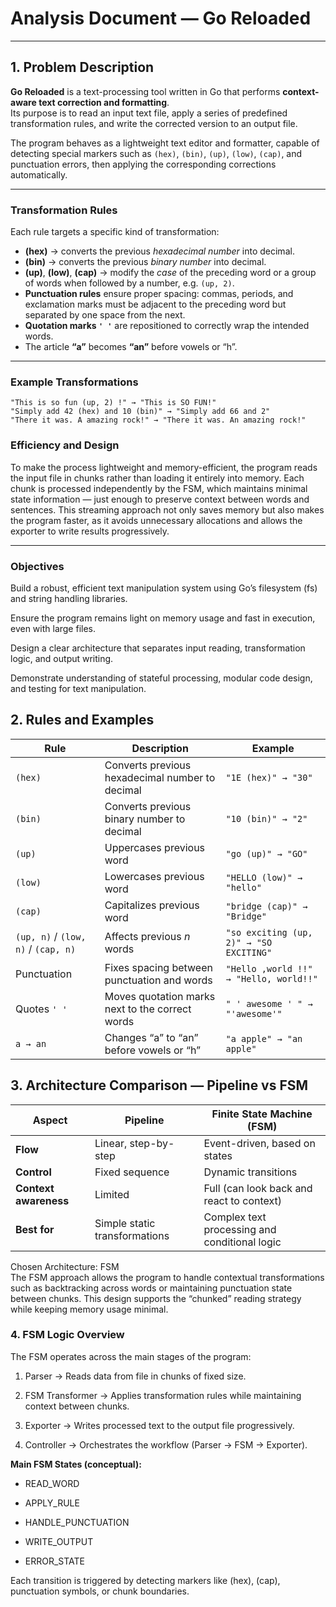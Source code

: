 # Analysis Document — Go Reloaded

---

## 1. Problem Description

**Go Reloaded** is a text-processing tool written in Go that performs **context-aware text correction and formatting**.  
Its purpose is to read an input text file, apply a series of predefined transformation rules, and write the corrected version to an output file.

The program behaves as a lightweight text editor and formatter, capable of detecting special markers such as `(hex)`, `(bin)`, `(up)`, `(low)`, `(cap)`, and punctuation errors, then applying the corresponding corrections automatically.

---

### Transformation Rules

Each rule targets a specific kind of transformation:

- **(hex)** → converts the previous *hexadecimal number* into decimal.  
- **(bin)** → converts the previous *binary number* into decimal.  
- **(up)**, **(low)**, **(cap)** → modify the *case* of the preceding word or a group of words when followed by a number, e.g. `(up, 2)`.  
- **Punctuation rules** ensure proper spacing: commas, periods, and exclamation marks must be adjacent to the preceding word but separated by one space from the next.  
- **Quotation marks `' '`** are repositioned to correctly wrap the intended words.  
- The article **“a”** becomes **“an”** before vowels or “h”.  

---

### Example Transformations

```text
"This is so fun (up, 2) !" → "This is SO FUN!"
"Simply add 42 (hex) and 10 (bin)" → "Simply add 66 and 2"
"There it was. A amazing rock!" → "There it was. An amazing rock!"
```

### Efficiency and Design

To make the process lightweight and memory-efficient, the program reads the input file in chunks rather than loading it entirely into memory. Each chunk is processed independently by the FSM, which maintains minimal state information — just enough to preserve context between words and sentences. This streaming approach not only saves memory but also makes the program faster, as it avoids unnecessary allocations and allows the exporter to write results progressively.

---

### Objectives

Build a robust, efficient text manipulation system using Go’s filesystem (fs) and string handling libraries.

Ensure the program remains light on memory usage and fast in execution, even with large files.

Design a clear architecture that separates input reading, transformation logic, and output writing.

Demonstrate understanding of stateful processing, modular code design, and testing for text manipulation.

## 2. Rules and Examples

| **Rule**                            | **Description**                                 | **Example**                             |
| ----------------------------------- | ----------------------------------------------- | --------------------------------------- |
| `(hex)`                             | Converts previous hexadecimal number to decimal | `"1E (hex)" → "30"`                     |
| `(bin)`                             | Converts previous binary number to decimal      | `"10 (bin)" → "2"`                      |
| `(up)`                              | Uppercases previous word                        | `"go (up)" → "GO"`                      |
| `(low)`                             | Lowercases previous word                        | `"HELLO (low)" → "hello"`               |
| `(cap)`                             | Capitalizes previous word                       | `"bridge (cap)" → "Bridge"`             |
| `(up, n)` / `(low, n)` / `(cap, n)` | Affects previous *n* words                      | `"so exciting (up, 2)" → "SO EXCITING"` |
| Punctuation                         | Fixes spacing between punctuation and words     | `"Hello ,world !!" → "Hello, world!!"`  |
| Quotes `' '`                        | Moves quotation marks next to the correct words | `" ' awesome ' " → "'awesome'"`         |
| `a → an`                            | Changes “a” to “an” before vowels or “h”        | `"a apple" → "an apple"`                |


## 3. Architecture Comparison — Pipeline vs FSM
| **Aspect**            | **Pipeline**                  | **Finite State Machine (FSM)**                |
| --------------------- | ----------------------------- | --------------------------------------------- |
| **Flow**              | Linear, step-by-step          | Event-driven, based on states                 |
| **Control**           | Fixed sequence                | Dynamic transitions                           |
| **Context awareness** | Limited                       | Full (can look back and react to context)     |
| **Best for**          | Simple static transformations | Complex text processing and conditional logic |


Chosen Architecture: FSM  
The FSM approach allows the program to handle contextual transformations such as backtracking across words or maintaining punctuation state between chunks. This design supports the “chunked” reading strategy while keeping memory usage minimal.

### 4. FSM Logic Overview

The FSM operates across the main stages of the program:

 1. Parser → Reads data from file in chunks of fixed size.

2. FSM Transformer → Applies transformation rules while maintaining context between chunks.

3. Exporter → Writes processed text to the output file progressively.

4. Controller → Orchestrates the workflow (Parser → FSM → Exporter).

**Main FSM States (conceptual):**

* READ_WORD

* APPLY_RULE

* HANDLE_PUNCTUATION

* WRITE_OUTPUT

* ERROR_STATE

Each transition is triggered by detecting markers like (hex), (cap), punctuation symbols, or chunk boundaries.
